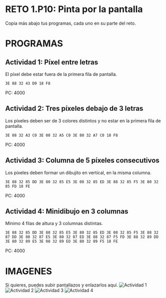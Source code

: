 # RETO 1.P10: Pinta por la pantalla
Copia más abajo tus programas, cada uno en su parte del reto.

# PROGRAMAS

## Actividad 1: Píxel entre letras
El píxel debe estar fuera de la primera fila de pantalla.
```
3E 88 32 43 D9 18 F8
```
PC: 4000

## Actividad 2: Tres píxeles debajo de 3 letras
Los píxeles deben ser de 3 colores distintos y no estar en la primera fila de pantalla.
```
3E 88 32 A3 C0 3E 08 32 A5 C0 3E 80 32 A7 C0 18 F8
```
PC: 4000

## Actividad 3: Columna de 5 píxeles consecutivos
Los píxeles deben formar un dibujito en vertical, en la misma columna.
```
3E 88 32 85 DD 3E 80 32 85 E5 3E 08 32 85 ED 3E 88 32 85 F5 3E 80 32 85 FD 18 FE
```
PC: 4000

## Actividad 4: Minidibujo en 3 columnas
Mínimo 4 filas de altura y 3 columnas distintas.
```
3E 88 32 85 DD 3E 88 32 85 E5 3E 80 32 85 ED 3E 08 32 85 F5 3E 88 32 87 DD 3E 80 32 87 E5 3E 80 32 87 ED 3E 88 32 87 F5 FD 3E 88 32 89 DD 3E 80 32 89 E5 3E 08 32 89 ED 3E 80 32 89 F5 18 FE
```
PC: 4000

# IMAGENES
Si quieres, puedes subir pantallazos y enlazarlos aquí.
![Actividad 1](/tuimagen1.png)
![Actividad 2](/tuimagen2.png)
![Actividad 3](/tuimagen3.png)
![Actividad 4](/tuimagen4.png)
